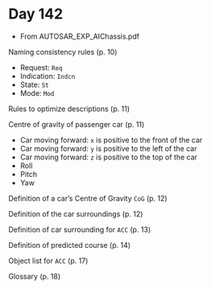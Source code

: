 # Day 142

* From AUTOSAR\_EXP\_AIChassis.pdf

Naming consistency rules (p. 10)
* Request: `Req`
* Indication: `Indcn`
* State: `St`
* Mode: `Mod`

Rules to optimize descriptions (p. 11)

Centre of gravity of passenger car (p. 11)
* Car moving forward: `x` is positive to the front of the car
* Car moving forward: `y` is positive to the left of the car
* Car moving forward: `z` is positive to the top of the car
* Roll
* Pitch
* Yaw

Definition of a car’s Centre of Gravity `CoG` (p. 12)

Definition of the car surroundings (p. 12)

Definition of car surrounding for `ACC` (p. 13)

Definition of predicted course (p. 14)

Object list for `ACC` (p. 17)

Glossary (p. 18)
